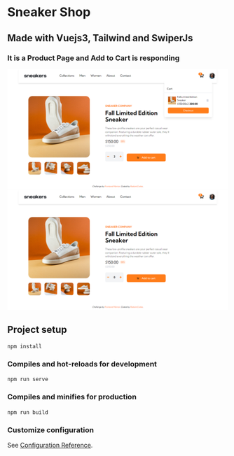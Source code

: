 # Sneaker Shop
## Made with Vuejs3, Tailwind and SwiperJs

### It is a Product Page and Add to Cart is responding

![Cart](productpageCart.png)
![ProductPage](productpage.png)

## Project setup
```
npm install
```

### Compiles and hot-reloads for development
```
npm run serve
```

### Compiles and minifies for production
```
npm run build
```

### Customize configuration
See [Configuration Reference](https://cli.vuejs.org/config/).
